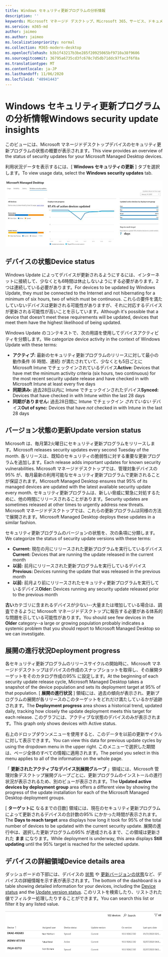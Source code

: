 ```yaml
---
title: Windows セキュリティ更新プログラムの分析情報
description: ''
keywords: Microsoft マネージド デスクトップ、Microsoft 365、サービス、ドキュメント
ms.service: m365-md
author: jaimeo
ms.author: jaimeo
ms.localizationpriority: normal
ms.collection: M365-modern-desktop
ms.openlocfilehash: b3b1f43217b3be285f20925065bf9710a38f9606
ms.sourcegitcommit: 36795a6735cd3fc678c7d5db71ddc97fac3f6f8a
ms.translationtype: MT
ms.contentlocale: ja-JP
ms.lasthandoff: 11/06/2020
ms.locfileid: "48941443"
---
```

# <a name="windows-security-update-insights"></a><span data-ttu-id="4e707-103">Windows セキュリティ更新プログラムの分析情報</span><span class="sxs-lookup"><span data-stu-id="4e707-103">Windows security update insights</span></span>
<span data-ttu-id="4e707-104">このビューには、Microsoft マネージドデスクトップデバイスのセキュリティ更新プログラムの状態の概要が表示されます。</span><span class="sxs-lookup"><span data-stu-id="4e707-104">This view provides an overview of the status of security updates for your Microsoft Managed Desktop devices.</span></span> 

<span data-ttu-id="4e707-105">利用状況データを表示するには、[ <strong>Windows セキュリティの更新</strong> ] タブを選択します。</span><span class="sxs-lookup"><span data-stu-id="4e707-105">To view usage data, select the <strong>Windows security updates</strong> tab.</span></span>

![[Windows セキュリティの更新] ウィンドウ: デバイスの状態の棒グラフ、左側の列の更新バージョン、中央の列の [展開の進行状況の更新]、[展開グループ別のアクティブなデバイスの割合]、および [右の列に95% の展開ターゲットに到達するまでの日数] を示します。](../../media/update-insights.jpg)

## <a name="device-status"></a><span data-ttu-id="4e707-107">デバイスの状態</span><span class="sxs-lookup"><span data-stu-id="4e707-107">Device status</span></span>

<span data-ttu-id="4e707-108">Windows Update によってデバイスが更新されるようにするには、インターネットに接続して、少なくとも6時間は休止しないようにする必要があります。2つは連続している必要があります。</span><span class="sxs-lookup"><span data-stu-id="4e707-108">For devices to be updated by Windows Update, they must be connected to the Internet and not hibernating for a minimum of six hours, two of which must be continuous.</span></span> <span data-ttu-id="4e707-109">これらの要件を満たしていないデバイスは更新される可能性がありますが、それに対応するデバイスが更新される可能性が高いことを示しています。</span><span class="sxs-lookup"><span data-stu-id="4e707-109">Although it's possible that a device that doesn't meet these requirements will be updated, devices that meet them have the highest likelihood of being updated.</span></span> 

<span data-ttu-id="4e707-110">Windows Update のコンテキストで、次の用語を使用してデバイスアクティビティを分類します。</span><span class="sxs-lookup"><span data-stu-id="4e707-110">We categorize device activity in the context of Windows Update with these terms:</span></span>

- <span data-ttu-id="4e707-111"><strong>アクティブ:</strong> 最新のセキュリティ更新プログラムのリリースに対して最小の動作条件 (6 時間、連続) が満たされていて、少なくとも5日ごとに Microsoft Intune でチェックインされているデバイス</span><span class="sxs-lookup"><span data-stu-id="4e707-111"><strong>Active:</strong> Devices that have met the minimum activity criteria (six hours, two continuous) for the most recent security update release and have checked in with Microsoft Intune at least every five days</span></span>
- <span data-ttu-id="4e707-112"><strong>同期済み:</strong> 過去28日以内に Intune でチェックインされたデバイス</span><span class="sxs-lookup"><span data-stu-id="4e707-112"><strong>Synced:</strong> Devices that have checked in with Intune within the last 28 days</span></span>
- <span data-ttu-id="4e707-113"><strong>同期がありません:</strong> 過去28日間に Intune でチェックイン <i>されていない</i> デバイス</span><span class="sxs-lookup"><span data-stu-id="4e707-113"><strong>Out of sync:</strong> Devices that have <i>not</i> checked in with Intune in the last 28 days</span></span>




## <a name="update-version-status"></a><span data-ttu-id="4e707-114">バージョン状態の更新</span><span class="sxs-lookup"><span data-stu-id="4e707-114">Update version status</span></span>

<span data-ttu-id="4e707-115">Microsoft は、毎月第2火曜日にセキュリティ更新プログラムをリリースします。</span><span class="sxs-lookup"><span data-stu-id="4e707-115">Microsoft releases security updates every second Tuesday of the month.</span></span> <span data-ttu-id="4e707-116">各リリースは、既知のセキュリティの脆弱性に対する重要な更新プログラムを追加します。</span><span class="sxs-lookup"><span data-stu-id="4e707-116">Each release adds important updates for known security vulnerabilities.</span></span> <span data-ttu-id="4e707-117">Microsoft マネージドデスクトップでは、管理対象デバイスの95% が、毎月最新の利用可能なセキュリティ更新プログラムで更新されることが保証されます。</span><span class="sxs-lookup"><span data-stu-id="4e707-117">Microsoft Managed Desktop ensures that 95% of its managed devices are updated with the latest available security update every month.</span></span> <span data-ttu-id="4e707-118">セキュリティ更新プログラムは、新しい脅威に緊急に対処するために、他の時間にリリースされることがあります。</span><span class="sxs-lookup"><span data-stu-id="4e707-118">Security updates are sometimes released at other times to urgently address new threats.</span></span> <span data-ttu-id="4e707-119">Microsoft マネージドデスクトップでは、これらの更新プログラムは同様の方法で展開されます。</span><span class="sxs-lookup"><span data-stu-id="4e707-119">Microsoft Managed Desktop deploys these updates in a similar fashion.</span></span>

<span data-ttu-id="4e707-120">セキュリティ更新プログラムのバージョンの状態を、次の条項に分類します。</span><span class="sxs-lookup"><span data-stu-id="4e707-120">We categorize the status of security update versions with these terms:</span></span>

- <span data-ttu-id="4e707-121"><strong>Current:</strong> 現在の月にリリースされた更新プログラムを実行しているデバイス</span><span class="sxs-lookup"><span data-stu-id="4e707-121"><strong>Current:</strong> Devices that are running the update released in the current month</span></span>
- <span data-ttu-id="4e707-122"><strong>以前:</strong> 前月にリリースされた更新プログラムを実行しているデバイス</span><span class="sxs-lookup"><span data-stu-id="4e707-122"><strong>Previous:</strong> Devices running the update that was released in the previous month</span></span>
- <span data-ttu-id="4e707-123"><strong>以前:</strong> 前月より前にリリースされたセキュリティ更新プログラムを実行しているデバイス</span><span class="sxs-lookup"><span data-stu-id="4e707-123"><strong>Older:</strong> Devices running any security update released prior to the previous month</span></span>

<span data-ttu-id="4e707-124"><strong>古い</strong>カテゴリに含まれるデバイスが少ない--大量または増加している場合は、調査できるように Microsoft マネージドデスクトップに報告する必要がある体系的な問題を示している可能性があります。</span><span class="sxs-lookup"><span data-stu-id="4e707-124">You should see few devices in the <strong>Older</strong> category--a large or growing population probably indicates a systemic problem that you should report to Microsoft Managed Desktop so we can investigate.</span></span>


## <a name="deployment-progress"></a><span data-ttu-id="4e707-125">展開の進行状況</span><span class="sxs-lookup"><span data-stu-id="4e707-125">Deployment progress</span></span>

<span data-ttu-id="4e707-126">各セキュリティ更新プログラムのリリースサイクルの開始時に、Microsoft マネージドデスクトップはデバイスの作成のスナップショットを取得し、その展開ターゲットをそのカタログ作成の95% に設定します。</span><span class="sxs-lookup"><span data-stu-id="4e707-126">At the beginning of each security update release cycle, Microsoft Managed Desktop takes a snapshot of the device population and sets its deployment target at 95% of that population.</span></span> <span data-ttu-id="4e707-127">[ <strong>展開の進行状況</strong> ] 領域には、過去の傾向が表示され、更新プログラムの展開が各リリースのこのターゲットをどれだけ満たしているかが追跡されます。</span><span class="sxs-lookup"><span data-stu-id="4e707-127">The <strong>Deployment progress</strong> area shows a historical trend, updated daily, tracking how closely the update deployment meets this target for each release.</span></span> <span data-ttu-id="4e707-128">このグラフには、アクティブな状態のデバイスのみが表示されます。</span><span class="sxs-lookup"><span data-stu-id="4e707-128">This graph only shows devices with Active status.</span></span>

<span data-ttu-id="4e707-129">右上のドロップダウンメニューを使用すると、このデータを以前の更新サイクルに対して表示できます。</span><span class="sxs-lookup"><span data-stu-id="4e707-129">You can view this data for previous update cycles by using the dropdown menu in the upper right.</span></span> <span data-ttu-id="4e707-130">このメニューで選択した期間は、ページ全体のすべての情報に適用されます。</span><span class="sxs-lookup"><span data-stu-id="4e707-130">The period you select in this menu applies to all of the information on the whole page.</span></span>

<span data-ttu-id="4e707-131">「 <strong>更新されたアクティブなデバイス別展開グループ</strong> 」領域には、Microsoft 管理対象デスクトップ展開グループごとに、更新プログラムのインストールの進行状況が表示されるため、別のビューが表示されます。</span><span class="sxs-lookup"><span data-stu-id="4e707-131">The <strong>Updated active devices by deployment group</strong> area offers a different view by showing the progress of the update installation for each of the Microsoft Managed Desktop deployment groups.</span></span>

<span data-ttu-id="4e707-132">[ <strong>ターゲットに</strong> なるまでの日数] 領域には、現在のセキュリティ更新プログラムによって更新されるデバイスの合計数の95% にかかった時間が表示されます。</span><span class="sxs-lookup"><span data-stu-id="4e707-132">The <strong>Days to reach target</strong> area displays how long it took for 95% of the total number of devices to be updated with the current security update.</span></span> <span data-ttu-id="4e707-133">展開の進行中は、選択した更新プログラムの95% が達成されるまで、この領域は更新された <strong>まま</strong> になります。</span><span class="sxs-lookup"><span data-stu-id="4e707-133">While deployment is underway, this area displays <strong>Still updating</strong> until the 95% target is reached for the selected update.</span></span>

## <a name="device-details-area"></a><span data-ttu-id="4e707-134">デバイスの詳細領域</span><span class="sxs-lookup"><span data-stu-id="4e707-134">Device details area</span></span>

<span data-ttu-id="4e707-135">ダッシュボードの下部には、デバイスの [状態](#device-status) や [更新バージョンの状態](#update-version-status)など、デバイスの詳細情報を示す表が表示されます。</span><span class="sxs-lookup"><span data-stu-id="4e707-135">The bottom of the dashboard is a table showing detailed information for your devices, including the [Device status](#device-status) and the [Update version status](#update-version-status).</span></span> <span data-ttu-id="4e707-136">このリストを検索したり、リストされた値でフィルター処理したりすることができます。</span><span class="sxs-lookup"><span data-stu-id="4e707-136">You can search this list or filter it by any listed value.</span></span>


![デバイスの詳細表。デバイス名、割り当てられているユーザー、デバイスの状態、更新バージョン、オペレーティングシステムのバージョン、およびデバイスが最後に同期された日付が表示されます。](../../media/security-update-insights-device-table-sterile.png)

